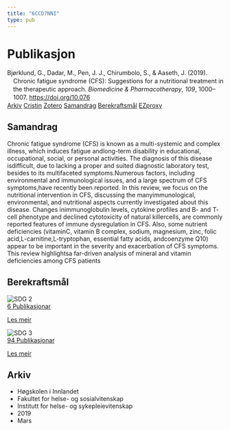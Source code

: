 ```yaml
---
title: "6CCD7NNI"
type: pub
---
```

<h1>Publikasjon</h1>
<article id="csl-bib-container-6CCD7NNI" class="csl-bib-container">
  <div class="csl-bib-body" style="line-height: 1.35; padding-left: 1em; text-indent:-1em;">
  <div class="csl-entry">Bj&#xF8;rklund, G., Dadar, M., Pen, J. J., Chirumbolo, S., &amp; Aaseth, J. (2019). Chronic fatigue syndrome (CFS): Suggestions for a nutritional treatment in the therapeutic approach. <i>Biomedicine &amp; Pharmacotherapy</i>, <i>109</i>, 1000&#x2013;1007. <a href="https://doi.org/10.076">https://doi.org/10.076</a></div>
</div>
  <div class="csl-bib-buttons">
    <a href="#taxonomy-article-6CCD7NNI" class="csl-bib-button">Arkiv</a>
    <a href="https://app.cristin.no/results/show.jsf?id=1682118" alt="Cristin URL" class="csl-bib-button">Cristin</a>
    <a href="http://zotero.org/groups/5402882/items/6CCD7NNI" alt="Zotero URL" class="csl-bib-button">Zotero</a>
    <a href="#abstract-article-6CCD7NNI" class="csl-bib-button">Samandrag</a>
    <a href="#sdg-article-6CCD7NNI" class="csl-bib-button">Berekraftsmål</a>
    <a href="http://ezproxy.inn.no/login?url=https://doi.org/10.076" class="csl-bib-button">EZproxy</a>
  </div>
  <div id="csl-bib-meta-container-6CCD7NNI"></div>
</article>
<div id="csl-bib-meta-6CCD7NNI" class="csl-bib-meta">
  <article id="abstract-article-6CCD7NNI" class="abstract-article">
    <h1>Samandrag</h1>
    Chronic fatigue syndrome (CFS) is known as a multi-systemic and complex illness, which induces fatigue andlong-term disability in educational, occupational, social, or personal activities. The diagnosis of this disease isdifficult, due to lacking a proper and suited diagnostic laboratory test, besides to its multifaceted symptoms.Numerous factors, including environmental and immunological issues, and a large spectrum of CFS symptoms,have recently been reported. In this review, we focus on the nutritional intervention in CFS, discussing the manyimmunological, environmental, and nutritional aspects currently investigated about this disease. Changes inimmunoglobulin levels, cytokine profiles and B- and T- cell phenotype and declined cytotoxicity of natural killercells, are commonly reported features of immune dysregulation in CFS. Also, some nutrient deficiencies (vitaminC, vitamin B complex, sodium, magnesium, zinc, folic acid,L-carnitine,L-tryptophan, essential fatty acids, andcoenzyme Q10) appear to be important in the severity and exacerbation of CFS symptoms. This review highlightsa far-driven analysis of mineral and vitamin deficiencies among CFS patients
  </article>
  <article id="sdg-article-6CCD7NNI" class="sdg-article">
    <h1>Berekraftsmål</h1>
    <div class="sdg-container"><div id="sdg2" class="sdg"> <img src="{{< params subfolder >}}images/sdg/sdg02_no.png" class="image" alt="SDG 2"> <div class="sdg-overlay"> <a href="{{< params subfolder >}}no/archive/?sdg=2#archive" class="sdg-publication-count"><span>6</span> Publikasjonar</a> <p><a href="NA" class="sdg-read-more">Les meir</a></p> </div> </div> <div id="sdg3" class="sdg"> <img src="{{< params subfolder >}}images/sdg/sdg03_no.png" class="image" alt="SDG 3"> <div class="sdg-overlay"> <a href="{{< params subfolder >}}no/archive/?sdg=3#archive" class="sdg-publication-count"><span>94</span> Publikasjonar</a> <p><a href="NA" class="sdg-read-more">Les meir</a></p> </div> </div></div>
  </article>
  <article id="taxonomy-article-6CCD7NNI" class="taxonomy-article">
    <h1>Arkiv</h1>
    <ul>
      <li>Høgskolen i Innlandet</li>
      <li>Fakultet for helse- og sosialvitenskap</li>
      <li>Institutt for helse- og sykepleievitenskap</li>
      <li>2019</li>
      <li>Mars</li>
    </ul>
  </article>
</div>
